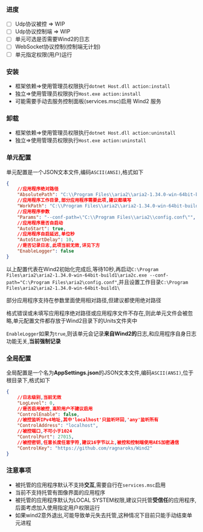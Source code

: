 ### 进度
- [ ] Udp协议被控 => WIP
- [ ] Udp协议控制端 => WIP
- [ ] 单元可选是否需要Wind2的日志
- [ ] WebSocket协议控制(控制端无计划)
- [ ] 单元指定权限(用户)运行

### 安装
- 框架依赖=>使用管理员权限执行`dotnet Host.dll action:install`
- 独立=>使用管理员权限执行`Host.exe action:install`
- 可能需要手动去服务控制面板(services.msc)启用 Wind2 服务

### 卸载
- 框架依赖=>使用管理员权限执行`dotnet Host.dll action:uninstall`
- 独立=>使用管理员权限执行`Host.exe action:uninstall`

### 单元配置
单元配置是一个JSON文本文件,编码`ASCII(ANSI)`,格式如下
```json
{
    //应用程序绝对路径
    "AbsolutePath": "C:\\Program Files\\aria2\\aria2-1.34.0-win-64bit-build1\\aria2c.exe",
    //应用程序工作目录,部分应用程序需要此项,建议都填写
    "WorkPath": "C:\\Program Files\\aria2\\aria2-1.34.0-win-64bit-build1\\",
    //应用程序参数
    "Params": "--conf-path=\"C:\\Program Files\\aria2\\config.conf\"",
    //应用程序是否自启动
    "AutoStart": true,
    //应用程序自启延迟,单位秒
    "AutoStartDelay": 10,
    //是否记录日志,此项当前无效,详见下方
    "EnableLogger": false
}
```
以上配置代表在Wind2初始化完成后,等待10秒,再启动`C:\Program Files\aria2\aria2-1.34.0-win-64bit-build1\aria2c.exe --conf-path="C:\Program Files\aria2\config.conf"`,并且设置工作目录`C:\Program Files\aria2\aria2-1.34.0-win-64bit-build1\`  

部分应用程序支持在参数里面使用相对路径,但建议都使用绝对路径

格式错误或未填写应用程序绝对路径或应用程序文件不存在,则此单元文件会被忽略,单元配置文件都存放于Wind2目录下的Units文件夹中

`EnableLogger`如果为`true`,则该单元会记录**来自Wind2的**日志,和应用程序自身日志功能无关,**当前强制记录**

### 全局配置
全局配置是一个名为**AppSettings.json**的JSON文本文件,编码`ASCII(ANSI)`,位于根目录下,格式如下
```json
{
    //日志级别,当前无效
    "LogLevel": 0,
    //是否启用被控,高阶用户不建议启用
    "ControlEnable": false,
    //被控监听IPv4地址,其中'localhost'只监听环回,'any'监听所有
    "ControlAddress": "localhost",
    //被控端口,不可小于1024
    "ControlPort": 27015,
    //被控密钥,任意长度任意字符,建议16字节以上,被控和控制端使用AES加密通信
    "ControlKey": "https://github.com/ragnaroks/Wind2"
}
```

### 注意事项
- 被托管的应用程序默认不支持**交互**,需要自行在`services.msc`启用
- 当前不支持托管有图像界面的应用程序
- 被托管的应用程序默认为LOCAL SYSTEM权限,建议只托管**受信任**的应用程序,后面考虑加入使用指定用户权限运行
- 如果wind2意外退出,可能导致单元失去托管,这种情况下目前只能手动结束单元进程
